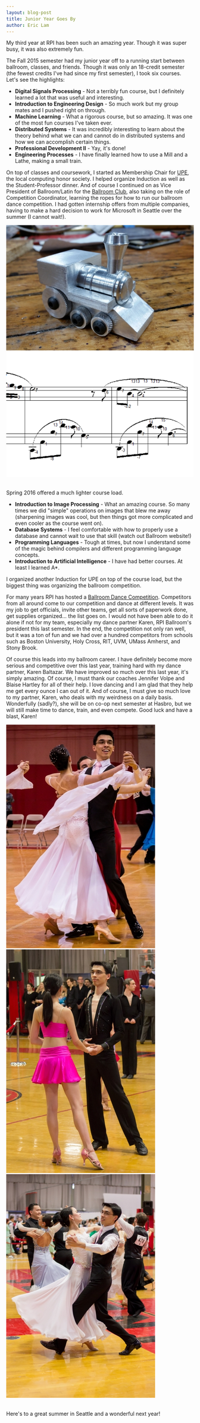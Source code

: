 ```yaml
---
layout: blog-post
title: Junior Year Goes By
author: Eric Lam
---
```

<p>My third year at RPI has been such an amazing year. Though it was super busy, it was also extremely fun.</p>

<p>The Fall 2015 semester had my junior year off to a running start between ballroom, classes, and friends. Though it was only an 18-credit semester (the fewest credits I've had since my first semester), I took six courses. Let's see the highlights:
<ul>
  <li>
    <b>Digital Signals Processing</b> - Not a terribly fun course, but I definitely learned a lot that was useful and interesting.
  </li>
  <li>
    <b>Introduction to Engineering Design</b> - So much work but my group mates and I pushed right on through.
  </li>
  <li>
    <b>Machine Learning</b> - What a rigorous course, but so amazing. It was one of the most fun courses I've taken ever.
  </li>
  <li>
    <b>Distributed Systems</b> - It was incredibly interesting to learn about the theory behind what we can and cannot do in distributed systems and how we can accomplish certain things.
  </li>
  <li>
    <b>Professional Development II</b> - Yay, it's done!
  </li>
  <li>
    <b>Engineering Processes</b> - I have finally learned how to use a Mill and a Lathe, making a small train.
  </li>
</ul>
On top of classes and coursework, I started as Membership Chair for <a href="http://upe.cs.rpi.edu">UPE</a>, the local computing honor society. I helped organize Induction as well as the Student-Professor dinner. And of course I continued on as Vice President of Ballroom/Latin for the <a href="http://ballroom.union.rpi.edu">Ballroom Club</a>, also taking on the role of Competition Coordinator, learning the ropes for how to run our ballroom dance competition. I had gotten internship offers from multiple companies, having to make a hard decision to work for Microsoft in Seattle over the summer (I cannot wait!).</p>

<div class="row">
  <div class="col-sm-6">
    <a href="/images/train.jpg" title="Train, made with my two hands and several large machines"><img class="img-responsive img-rounded center-block" src="/images/thumbs/train.jpg"></a>
  </div>
  <div class="col-sm-6">
    <a href="/images/image_processing.png" title="Using some of the techniques from image processing I was able to tag notes in sheet music"><img class="img-responsive img-rounded center-block" src="/images/thumbs/image_processing.png"></a>
  </div>
</div>
<br />
<p>Spring 2016 offered a much lighter course load.
<ul>
  <li>
    <b>Introduction to Image Processing</b> - What an amazing course. So many times we did "simple" operations on images that blew me away (sharpening images was cool, but then things got more complicated and even cooler as the course went on).
  </li>
  <li>
    <b>Database Systems</b> - I feel comfortable with how to properly use a database and cannot wait to use that skill (watch out Ballroom website!)
  </li>
  <li>
    <b>Programming Languages</b> - Tough at times, but now I understand some of the magic behind compilers and different programming language concepts.
  </li>
  <li>
    <b>Introduction to Artificial Intelligence</b> - I have had better courses. At least I learned A*.
  </li>
</ul>
I organized another Induction for UPE on top of the course load, but the biggest thing was organizing the ballroom competition.</p>

<p>For many years RPI has hosted a <a href="http://ballroom.union.rpi.edu/competition">Ballroom Dance Competition</a>. Competitors from all around come to our competition and dance at different levels. It was my job to get officials, invite other teams, get all sorts of paperwork done, get supplies organized... the list goes on. I would not have been able to do it alone if not for my team, especially my dance partner Karen, RPI Ballroom's president this last semester. In the end, the competition not only ran well, but it was a ton of fun and we had over a hundred competitors from schools such as Boston University, Holy Cross, RIT, UVM, UMass Amherst, and Stony Brook.</p>

<p>Of course this leads into my ballroom career. I have definitely become more serious and competitive over this last year, training hard with my dance partner, Karen Baltazar. We have improved so much over this last year, it's simply amazing. Of course, I must thank our coaches Jennifer Volpe and Blaise Hartley for all of their help. I love dancing and I am glad that they help me get every ounce I can out of it. And of course, I must give so much love to my partner, Karen, who deals with my weirdness on a daily basis. Wonderfully (sadly?), she will be on co-op next semester at Hasbro, but we will still make time to dance, train, and even compete. Good luck and have a blast, Karen!</p>

<div class="row">
  <div class="col-sm-4">
    <a href="/images/rpi_vw.jpg" title="Standard Viennese Waltz at RPI">
      <img class="img-responsive img-rounded center-block" src="/images/thumbs/rpi_vw.jpg">
    </a>
  </div>
  <div class="col-sm-4">
    <a href="/images/mit_c.jpg" title="I made my Latin outfit quite sparkly. I really like it.">
      <img class="img-responsive img-rounded center-block" src="/images/thumbs/mit_c.jpg" />
    </a>
  </div>
  <div class="col-sm-4">
    <a href="/images/mit_vw.jpg" title="Our Viennese Waltz after several rounds at MIT">
      <img class="img-responsive img-rounded center-block" src="/images/thumbs/mit_vw.jpg" />
    </a>
  </div>
</div><br />


<p>Here's to a great summer in Seattle and a wonderful next year!</p>
